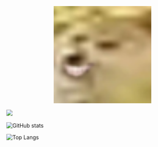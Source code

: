 <p align="center">
    <img src="res/doggo.png" width="256">
</p>

![](https://visitor-badge.laobi.icu/badge?page_id=enter-opy.enter-opy)

![GitHub stats](https://github-readme-stats.vercel.app/api?username=enter-opy&show_icons=true&theme=tokyonight)

![Top Langs](https://github-readme-stats.vercel.app/api/top-langs/?username=enter-opy&theme=tokyonight)